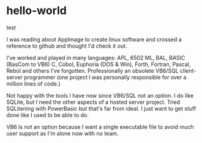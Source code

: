 # hello-world
test

I was reading about AppImage to create linux software and crossed a reference to github and thought I'd check it out.

I've worked and played in many languages: APL, 6502 ML, BAL, BASIC (BasCom to VB6) C, Cobol, Euphoria (DOS & Win), Forth, Fortran, Pascal, Rebol and others I've forgotten. Professionally an obsolete VB6/SQL client-server programmer (one project I was personally responsible for over a million lines of code.)

Not happy with the tools I have now since VB6/SQL not an option. I do like SQLite, but I need the other aspects of a hosted server project. Tried SQLitening with PowerBasic but that's far from ideal. I just want to get stuff done like I used to be able to do.

VB6 is not an option because I want a single executable file to avoid much user support as I'm alone now with no team.
